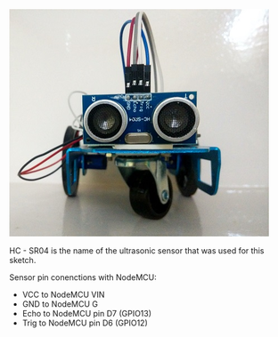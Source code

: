 <img src="https://github.com/AnandVetcha/HackerBox/blob/master/Box13/Pictures/Ultrasonic.jpg" alt="Ultrasonic Sensor">

HC - SR04 is the name of the ultrasonic sensor that was used for this sketch.

Sensor pin conenctions with NodeMCU:
- VCC to NodeMCU VIN 
- GND to NodeMCU G
- Echo to NodeMCU pin D7 (GPIO13) 
- Trig to NodeMCU pin D6 (GPIO12)

